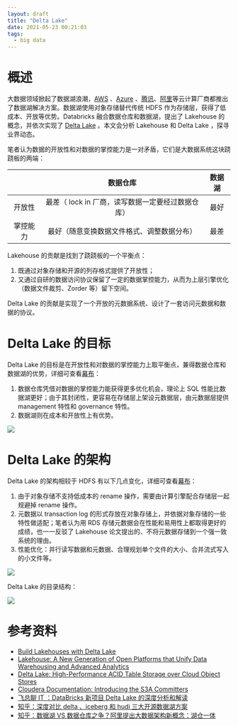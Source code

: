 ```yaml
---
layout: draft
title: "Delta Lake"
date: 2021-05-23 00:21:03
tags:
  - big data
---
```


# 概述

大数据领域掀起了数据湖浪潮，[AWS](https://aws.amazon.com/solutions/implementations/data-lake-solution/) 、[Azure](https://azure.microsoft.com/en-us/solutions/data-lake/) 、[腾讯](https://cloud.tencent.com/solution/datalake_storage)、[阿里](https://cn.aliyun.com/solution/doc/datalake)等云计算厂商都推出了数据湖解决方案。数据湖使用对象存储替代传统 HDFS 作为存储层，获得了低成本、开放等优势。Databricks 融合数据仓库和数据湖，提出了 Lakehouse 的概念，并依次实现了 [Delta Lake](https://github.com/delta-io) 。本文会分析 Lakehouse 和 Delta Lake ，探寻业界动态。

笔者认为数据的开放性和对数据的掌控能力是一对矛盾，它们是大数据系统这块跷跷板的两端：

|          |                     数据仓库                      | 数据湖 |
| :------: | :-----------------------------------------------: | :----: |
|  开放性  | 最差（ lock in 厂商，读写数据一定要经过数据仓库） |  最好  |
| 掌控能力 |    最好（随意变换数据文件格式、调整数据分布）     |  最差  |

Lakehouse 的贡献是找到了跷跷板的一个平衡点：

1. 既通过对象存储和开源的列存格式提供了开放性；
2. 又通过自研的数据访问协议保留了一定的数据掌控能力，从而为上层引擎优化（数据文件裁剪、Zorder 等）留下空间。

Delta Lake 的贡献是实现了一个开放的元数据系统、设计了一套访问元数据和数据的协议。

# Delta Lake 的目标

Delta Lake 的目标是在开放性和对数据的掌控能力上取平衡点，兼得数据仓库和数据湖的优势，详细可查看[幕布](https://share.mubu.com/doc/7RYdZfE818f)：

1. 数据仓库凭借对数据的掌控能力能获得更多优化机会，理论上 SQL 性能比数据湖更好；由于其封闭性，更容易在存储层上架设元数据层，由元数据层提供 management 特性和 governance 特性。
2. 数据湖则在成本和开放性上有优势。

![](http://junbin-hexo-img.oss-cn-beijing.aliyuncs.com/big-data-delta-lake/what-is-lakehouse.png)

# Delta Lake 的架构

Delta Lake 的架构相较于 HDFS 有以下几点变化，详细可查看[幕布](https://share.mubu.com/doc/6qkt1FAt8of)：

1. 由于对象存储不支持低成本的 rename 操作，需要由计算引擎配合存储层一起规避掉 rename 操作。
2. 元数据以 transaction log 的形式存放在对象存储上，并依据对象存储的一些特性做适配；笔者认为用 RDS 存储元数据会在性能和易用性上都取得更好的成绩，也一一反驳了 Lakehouse 论文提出的、不将元数据存储到一个强一致系统的理由。
3. 性能优化：并行读写数据和元数据、合理规划单个文件的大小、合并流式写入的小文件等。

![](http://junbin-hexo-img.oss-cn-beijing.aliyuncs.com/big-data-delta-lake/delta-lake-implementation.png)

Delta Lake 的目录结构：

![](http://junbin-hexo-img.oss-cn-beijing.aliyuncs.com/big-data-delta-lake/objects-stored-in-a-sample-delta-table.png)

# 参考资料

+ [Build Lakehouses with Delta Lake](https://delta.io/)
+ [Lakehouse: A New Generation of Open Platforms that Unify Data Warehousing and Advanced Analytics](http://cidrdb.org/cidr2021/papers/cidr2021_paper17.pdf)
+ [Delta Lake: High-Performance ACID Table Storage over Cloud Object Stores](https://databricks.com/wp-content/uploads/2020/08/p975-armbrust.pdf)
+ [Cloudera Documentation: Introducing the S3A Committers](https://docs.cloudera.com/HDPDocuments/HDP3/HDP-3.0.1/bk_cloud-data-access/content/ch03s08s01.html)
+ [飞总聊 IT ：DataBricks 新项目 Delta Lake 的深度分析和解读](https://mp.weixin.qq.com/s/j7ja_pzHsT519u-maP4T-A)
+ [知乎：深度对比 delta 、iceberg 和 hudi 三大开源数据湖方案](https://zhuanlan.zhihu.com/p/110748218)
+ [知乎：数据湖 VS 数据仓库之争？阿里提出大数据架构新概念：湖仓一体](https://zhuanlan.zhihu.com/p/265003182)
